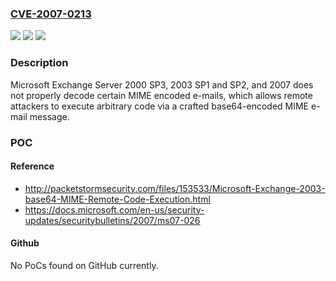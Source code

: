 ### [CVE-2007-0213](https://cve.mitre.org/cgi-bin/cvename.cgi?name=CVE-2007-0213)
![](https://img.shields.io/static/v1?label=Product&message=n%2Fa&color=blue)
![](https://img.shields.io/static/v1?label=Version&message=n%2Fa&color=blue)
![](https://img.shields.io/static/v1?label=Vulnerability&message=n%2Fa&color=brighgreen)

### Description

Microsoft Exchange Server 2000 SP3, 2003 SP1 and SP2, and 2007 does not properly decode certain MIME encoded e-mails, which allows remote attackers to execute arbitrary code via a crafted base64-encoded MIME e-mail message.

### POC

#### Reference
- http://packetstormsecurity.com/files/153533/Microsoft-Exchange-2003-base64-MIME-Remote-Code-Execution.html
- https://docs.microsoft.com/en-us/security-updates/securitybulletins/2007/ms07-026

#### Github
No PoCs found on GitHub currently.

